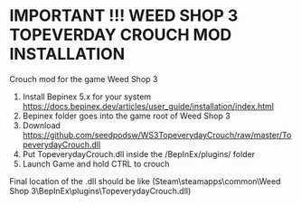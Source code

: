 # IMPORTANT !!! WEED SHOP 3 TOPEVERDAY CROUCH MOD INSTALLATION
Crouch mod for the game Weed Shop 3

1. Install Bepinex 5.x for your system https://docs.bepinex.dev/articles/user_guide/installation/index.html
2. Bepinex folder goes into the game root of Weed Shop 3
3. Download https://github.com/seedpodsw/WS3TopeverydayCrouch/raw/master/TopeverydayCrouch.dll
4. Put TopeverydayCrouch.dll inside the /BepInEx/plugins/ folder
5. Launch Game and hold CTRL to crouch

Final location of the .dll should be like (Steam\steamapps\common\Weed Shop 3\BepInEx\plugins\TopeverydayCrouch.dll)
